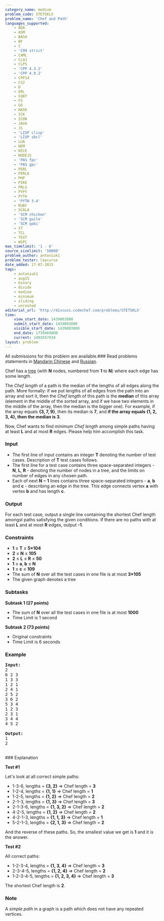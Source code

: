 ```yaml
---
category_name: medium
problem_code: STETSKLX
problem_name: 'Chef and Path'
languages_supported:
    - ADA
    - ASM
    - BASH
    - BF
    - C
    - 'C99 strict'
    - CAML
    - CLOJ
    - CLPS
    - 'CPP 4.3.2'
    - 'CPP 4.9.2'
    - CPP14
    - CS2
    - D
    - ERL
    - FORT
    - FS
    - GO
    - HASK
    - ICK
    - ICON
    - JAVA
    - JS
    - 'LISP clisp'
    - 'LISP sbcl'
    - LUA
    - NEM
    - NICE
    - NODEJS
    - 'PAS fpc'
    - 'PAS gpc'
    - PERL
    - PERL6
    - PHP
    - PIKE
    - PRLG
    - PYPY
    - PYTH
    - 'PYTH 3.4'
    - RUBY
    - SCALA
    - 'SCM chicken'
    - 'SCM guile'
    - 'SCM qobi'
    - ST
    - TCL
    - TEXT
    - WSPC
max_timelimit: '1 - 6'
source_sizelimit: '50000'
problem_author: antoniuk1
problem_tester: laycurse
date_added: 17-07-2015
tags:
    - antoniuk1
    - aug15
    - binary
    - divide
    - medium
    - minimum
    - sliding
    - unrooted
editorial_url: 'http://discuss.codechef.com/problems/STETSKLX'
time:
    view_start_date: 1439803800
    submit_start_date: 1439803800
    visible_start_date: 1439803800
    end_date: 1735669800
    current: 1493557934
layout: problem
---
```

All submissions for this problem are available.###  Read problems statements in [Mandarin Chinese](http://www.codechef.com/download/translated/AUG15/mandarin/STETSKLX.pdf) and [Russian](http://www.codechef.com/download/translated/AUG15/russian/STETSKLX.pdf).

Chef has a [tree](https://en.wikipedia.org/wiki/Tree_(graph_theory)) (with **N** nodes, numbered from **1** to **N**) where each edge has some length.

The _Chef length_ of a path is the median of the lengths of all edges along the path. More formally: if we put lengths of all edges from the path into an array and sort it, then the _Chef length_ of this path is the **median** of this array (element in the middle of the sorted array, and if we have two elements in the middle of the array, then the median is the bigger one). For example, if the array equals **{3, 7, 9}**, then its median is **7**, and **if the array equals {1, 2, 3, 4}, then the median is 3**.

Now, Chef wants to find minimum _Chef length_ among simple paths having at least **L** and at most **R** edges. Please help him accomplish this task.

### Input

- The first line of input contains an integer **T** denoting the number of test cases. Description of **T** test cases follows.
- The first line for a test case contains three space-separated integers - **N**, **L**, **R** - denoting the number of nodes in a tree, and the limits on number of edges in any chosen path.
- Each of next **N − 1** lines contains three space-separated integers - **a**, **b** and **c** - describing an edge in the tree. This edge connects vertex **a** with vertex **b** and has length **c**.

### Output

For each test case, output a single line containing the shortest Chef length amongst paths satisfying the given conditions. If there are no paths with at least **L** and at most **R** edges, output **-1**.

### Constraints

- **1** ≤ **T** ≤ **5×104**
- **2** ≤ **N** ≤ **105**
- **2** ≤ **L** ≤ **R** ≤ **50**
- **1** ≤ **a**, **b** ≤ **N**
- **1** ≤ **c** ≤ **109**
- The sum of **N** over all the test cases in one file is at most **3×105**
- The given graph denotes a tree

### Subtasks

**Subtask 1 (27 points)**

- The sum of **N** over all the test cases in one file is at most **1000**
- Time Limit is 1 second

**Subtask 2 (73 points)**

- Original constraints
- Time Limit is 6 seconds

### Example

<pre><b>Input:</b>
2
6 2 3
1 3 3
1 2 1
2 4 1
2 5 2
3 6 2
5 3 4
1 2 3
2 3 1
3 4 4
4 5 2

<b>Output:</b>
1
2

</pre>### Explanation
**Test #1**

Let's look at all correct simple paths:

- 1-3-6, lengths = **{3, 2}** => Chef length = **3**
- 1-2-4, lengths = **{1, 1}** => Chef length = **1**
- 1-2-5, lengths = **{1, 2}** => Chef length = **2**
- 2-1-3, lengths = **{1, 3}** => Chef length = **3**
- 2-1-3-6, lengths = **{1, 3, 2}** => Chef length = **2**
- 4-2-5, lengths = **{1, 2}** => Chef length = **2**
- 4-2-1-3, lengths = **{1, 1, 3}** => Chef length = **1**
- 5-2-1-3, lengths = **{2, 1, 3}** => Chef length = **2**

And the reverse of these paths. So, the smallest value we get is **1** and it is the answer.

**Test #2**

All correct paths:

- 1-2-3-4, lengths = **{1, 3, 4}** => Chef length = **3**
- 2-3-4-5, lengths = **{1, 2, 4}** => Chef length = **2**
- 1-2-3-4-5, lengths = **{1, 2, 3, 4}** => Chef length = **3**

The shortest Chef length is **2**.

### Note

A _simple path_ in a graph is a path which does not have any repeated vertices.

